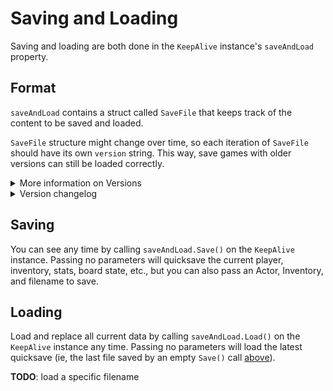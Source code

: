 # Saving and Loading

Saving and loading are both done in the `KeepAlive` instance's `saveAndLoad` property.

## Format

`saveAndLoad` contains a struct called `SaveFile` that keeps track of the content to be saved and loaded.

`SaveFile` structure might change over time, so each iteration of `SaveFile` should have its own `version` string. This way, save games with older versions can still be loaded correctly.

<details>

<summary>More information on Versions</summary>

Version naming is done with the [Semantic Versioning](https://semver.org/), or _semver_, convention. Each version will have three numbers like this:

`1.0.0`

When you make a backwards-compatible bugfix in a save file format, increment the last number:

`1.0.1`

When you add backwards-compatible functionality to the save file format, increment the middle:

`1.1.0`

When you make a change that's not backwards-compatible - one that will break old files - increment the first:

`2.0.0`

</details>

<details>

<summary>Version changelog</summary>

This changelog

-   `1.0.0`
    -   Saving and loading is working!

</details>

## Saving

You can see any time by calling `saveAndLoad.Save()` on the `KeepAlive` instance. Passing no parameters will quicksave the current player, inventory, stats, board state, etc., but you can also pass an Actor, Inventory, and filename to save.

## Loading

Load and replace all current data by calling `saveAndLoad.Load()` on the `KeepAlive` instance any time. Passing no parameters will load the latest quicksave (ie, the last file saved by an empty `Save()` call [above](#saving)).

**TODO**: load a specific filename
